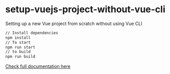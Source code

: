 # setup-vuejs-project-without-vue-cli
Setting up a new Vue project from scratch without using Vue CLI
```sh
// Install dependencies
npm install
// To start
npm run start
// to build
npm run build
```
<a href="https://frontendguruji.com/blog/how-to-setup-a-vue-js-project-from-scratch-without-vue-cli/">Check full documentation here</a>
